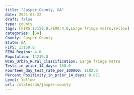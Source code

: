 ```yaml
---
title: "Jasper County, GA"
date: 2021-03-22
draft: false
type: county
tags: [FIPS:13159.0,FEMA:4.0,Large fringe metro,Yellow]
categories: [GA]
County: Jasper County
State: GA
FIPS: 13159.0
FEMA_Region: 4.0
Population: 14219.0
NCHS_Urban_Rural_Classification: Large fringe metro
Tests_in_prior_14_days: 168.0
Fourteen_day_test_rate_per_100000: 1182.0
Percent_Positivity_in_prior_14_days: 0.071
Level: Yellow
url: /states/GA/jasper-county
---
```




